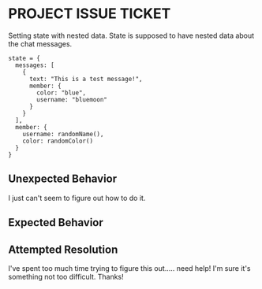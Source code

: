 # PROJECT ISSUE TICKET

Setting state with nested data. State is supposed to have nested data about the chat messages.

```
state = {
  messages: [
    {
      text: "This is a test message!",
      member: {
        color: "blue",
        username: "bluemoon"
      }
    }
  ],
  member: {
    username: randomName(),
    color: randomColor()
  }
}
```

## Unexpected Behavior

I just can't seem to figure out how to do it.

## Expected Behavior



## Attempted Resolution

I've spent too much time trying to figure this out..... need help! I'm sure it's something not too difficult.
Thanks!